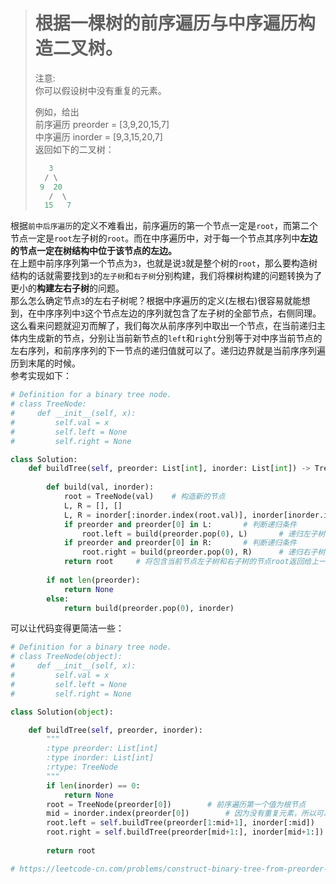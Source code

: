 ># 根据一棵树的前序遍历与中序遍历构造二叉树。  
>  
>注意:  
>你可以假设树中没有重复的元素。  
>  
>例如，给出  
>前序遍历 preorder = [3,9,20,15,7]  
>中序遍历 inorder = [9,3,15,20,7]  
>返回如下的二叉树：  
> 
>```python  
>    3  
>   / \  
>  9  20  
>    /  \  
>   15   7 
>```    
根据`前中后序遍历`的定义不难看出，前序遍历的第一个节点一定是`root`，而第二个节点一定是`root`左子树的`root`。而在中序遍历中，对于每一个节点其序列中**左边的节点一定在树结构中位于该节点的左边。**  
在上题中前序序列第一个节点为`3`，也就是说`3`就是整个树的`root`，那么要构造树结构的话就需要找到`3`的`左子树`和`右子树`分别构建，我们将棵树构建的问题转换为了更小的**构建左右子树**的问题。  
那么怎么确定节点`3`的左右子树呢？根据中序遍历的定义(左根右)很容易就能想到，在中序序列中`3`这个节点左边的序列就包含了左子树的全部节点，右侧同理。  
这么看来问题就迎刃而解了，我们每次从前序序列中取出一个节点，在当前递归主体内生成新的节点，分别让当前新节点的`left`和`right`分别等于对中序当前节点的左右序列，和前序序列的下一节点的递归值就可以了。递归边界就是当前序序列遍历到末尾的时候。  
参考实现如下：
```python  
# Definition for a binary tree node.
# class TreeNode:
#     def __init__(self, x):
#         self.val = x
#         self.left = None
#         self.right = None

class Solution:
    def buildTree(self, preorder: List[int], inorder: List[int]) -> TreeNode:
        
        def build(val, inorder):
            root = TreeNode(val)    # 构造新的节点
            L, R = [], []
            L, R = inorder[:inorder.index(root.val)], inorder[inorder.index(root.val):]     # 切分左右子树的集合
            if preorder and preorder[0] in L:       # 判断递归条件
                root.left = build(preorder.pop(0), L)       # 递归左子树
            if preorder and preorder[0] in R:       # 判断递归条件
                root.right = build(preorder.pop(0), R)      # 递归右子树
            return root     # 将包含当前节点左子树和右子树的节点root返回给上一层作为上一层的左或右子树
        
        if not len(preorder):
            return None
        else:
            return build(preorder.pop(0), inorder)
```

可以让代码变得更简洁一些：  
```python  
# Definition for a binary tree node.
# class TreeNode(object):
#     def __init__(self, x):
#         self.val = x
#         self.left = None
#         self.right = None

class Solution(object):

    def buildTree(self, preorder, inorder):
        """
        :type preorder: List[int]
        :type inorder: List[int]
        :rtype: TreeNode
        """
        if len(inorder) == 0:
            return None
        root = TreeNode(preorder[0])        # 前序遍历第一个值为根节点
        mid = inorder.index(preorder[0])        # 因为没有重复元素，所以可以直接根据值来查找根节点在中序遍历中的位置
        root.left = self.buildTree(preorder[1:mid+1], inorder[:mid])        # 构建左子树
        root.right = self.buildTree(preorder[mid+1:], inorder[mid+1:])        # 构建右子树
        
        return root

# https://leetcode-cn.com/problems/construct-binary-tree-from-preorder-and-inorder-traversal/solution/python-di-gui-xiang-jie-by-jalan/        
```